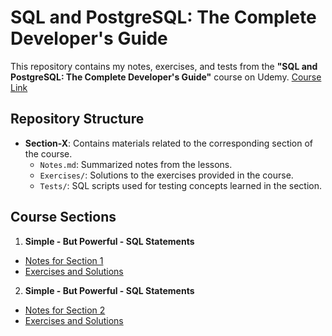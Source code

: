 # SQL and PostgreSQL: The Complete Developer's Guide

This repository contains my notes, exercises, and tests from the **"SQL and PostgreSQL: The Complete Developer's Guide"** course on Udemy.
[Course Link](https://www.udemy.com/course/sql-and-postgresql)

## Repository Structure

- **Section-X**: Contains materials related to the corresponding section of the course.
  - `Notes.md`: Summarized notes from the lessons.
  - `Exercises/`: Solutions to the exercises provided in the course.
  - `Tests/`: SQL scripts used for testing concepts learned in the section.

## Course Sections

1. **Simple - But Powerful - SQL Statements**
  - [Notes for Section 1](./Section-01/Notes.md)
  - [Exercises and Solutions](./Section-01/Exercises/Exercises.md)

2. **Simple - But Powerful - SQL Statements**
  - [Notes for Section 2](./Section-02/Notes.md)
  - [Exercises and Solutions](./Section-02/Exercises/Exercises.md)
